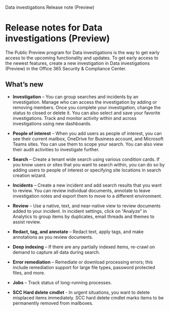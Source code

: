 Data investigations Release note (Preview)

# Release notes for Data investigations (Preview)

The Public Preview program for Data investigations is the way to get early access to the upcoming functionality and updates. To get early access to the newest features, create a new investigation in Data investigations (Preview) in the Office 365 Security & Compliance Center. 

## What’s new 
- **Investigation** – You can group searches and incidents by an investigation. Manage who can access the investigation by adding or removing members. Once you complete your investigation, change the status to closed or delete it. You can also select and save your favorite investigations. Track and monitor activity within and across investigations using new dashboards.

- **People of interest** – When you add users as people of interest, you can see their current mailbox, OneDrive for Business account, and Microsoft Teams sites. You can use them to scope your search. You can also view their audit activities to investigate further.

- **Search** – Create a tenant wide search using various condition cards. If you know users or sites that you want to search within, you can do so by adding users to people of interest or specifying site locations in search creation wizard. 

- **Incidents** – Create a new incident and add search results that you want to review. You can review individual documents, annotate to leave investigation notes and export them to move to a different environment. 

- **Review** – Use a native, text, and near-native view to review documents added to your incident. In incident settings, click on “Analyze” in Analytics to group items by duplicates, email threads and themes to assist review. 

- **Redact, tag, and annotate** – Redact text, apply tags, and make annotations as you review documents.
  
- **Deep indexing** – If there are any partially indexed items, re-crawl on demand to capture all data during search.

- **Error remediation** – Remediate or download processing errors; this include remediation support for large file types, password protected files, and more. 

- **Jobs** – Track status of long-running processes.

- **SCC Hard delete cmdlet** - In urgent situations, you want to delete misplaced items immediately. SCC hard delete cmdlet marks items to be permanently removed from mailboxes. 